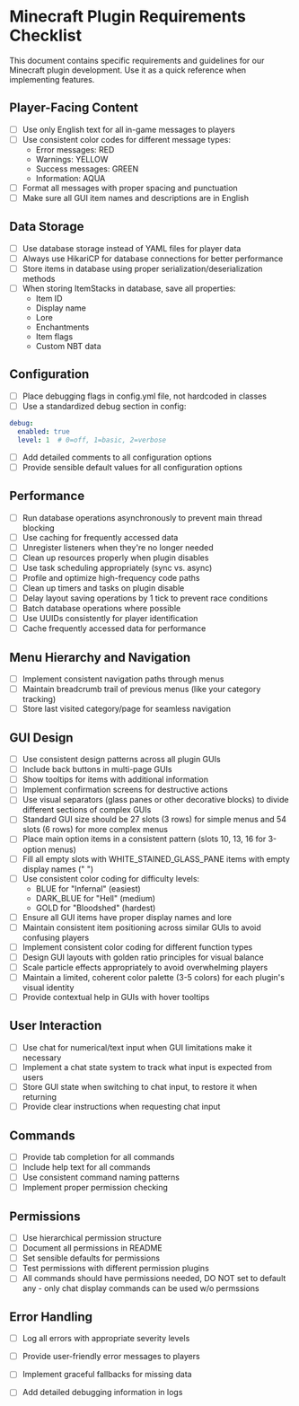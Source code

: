 # Minecraft Plugin Requirements Checklist

This document contains specific requirements and guidelines for our Minecraft plugin development. Use it as a quick reference when implementing features.

## Player-Facing Content

- [ ] Use only English text for all in-game messages to players
- [ ] Use consistent color codes for different message types:
  - Error messages: RED
  - Warnings: YELLOW
  - Success messages: GREEN
  - Information: AQUA
- [ ] Format all messages with proper spacing and punctuation
- [ ] Make sure all GUI item names and descriptions are in English

## Data Storage

- [ ] Use database storage instead of YAML files for player data
- [ ] Always use HikariCP for database connections for better performance
- [ ] Store items in database using proper serialization/deserialization methods
- [ ] When storing ItemStacks in database, save all properties:
  - Item ID
  - Display name
  - Lore
  - Enchantments
  - Item flags
  - Custom NBT data

## Configuration

- [ ] Place debugging flags in config.yml file, not hardcoded in classes
- [ ] Use a standardized debug section in config:
```yaml
debug:
  enabled: true
  level: 1  # 0=off, 1=basic, 2=verbose
```
- [ ] Add detailed comments to all configuration options
- [ ] Provide sensible default values for all configuration options

## Performance

- [ ] Run database operations asynchronously to prevent main thread blocking
- [ ] Use caching for frequently accessed data
- [ ] Unregister listeners when they're no longer needed
- [ ] Clean up resources properly when plugin disables
- [ ] Use task scheduling appropriately (sync vs. async)
- [ ] Profile and optimize high-frequency code paths
- [ ] Clean up timers and tasks on plugin disable
- [ ] Delay layout saving operations by 1 tick to prevent race conditions
- [ ] Batch database operations where possible
- [ ] Use UUIDs consistently for player identification
- [ ] Cache frequently accessed data for performance

## Menu Hierarchy and Navigation

- [ ] Implement consistent navigation paths through menus
- [ ] Maintain breadcrumb trail of previous menus (like your category tracking)
- [ ] Store last visited category/page for seamless navigation

## GUI Design

- [ ] Use consistent design patterns across all plugin GUIs
- [ ] Include back buttons in multi-page GUIs
- [ ] Show tooltips for items with additional information
- [ ] Implement confirmation screens for destructive actions
- [ ] Use visual separators (glass panes or other decorative blocks) to divide different sections of complex GUIs
- [ ] Standard GUI size should be 27 slots (3 rows) for simple menus and 54 slots (6 rows) for more complex menus
- [ ] Place main option items in a consistent pattern (slots 10, 13, 16 for 3-option menus)
- [ ] Fill all empty slots with WHITE_STAINED_GLASS_PANE items with empty display names (" ")
- [ ] Use consistent color coding for difficulty levels:
  - BLUE for "Infernal" (easiest)
  - DARK_BLUE for "Hell" (medium)
  - GOLD for "Bloodshed" (hardest)
- [ ] Ensure all GUI items have proper display names and lore
- [ ] Maintain consistent item positioning across similar GUIs to avoid confusing players 
- [ ] Implement consistent color coding for different function types
- [ ] Design GUI layouts with golden ratio principles for visual balance
- [ ] Scale particle effects appropriately to avoid overwhelming players
- [ ] Maintain a limited, coherent color palette (3-5 colors) for each plugin's visual identity
- [ ] Provide contextual help in GUIs with hover tooltips

## User Interaction

- [ ] Use chat for numerical/text input when GUI limitations make it necessary
- [ ] Implement a chat state system to track what input is expected from users
- [ ] Store GUI state when switching to chat input, to restore it when returning
- [ ] Provide clear instructions when requesting chat input

## Commands

- [ ] Provide tab completion for all commands
- [ ] Include help text for all commands
- [ ] Use consistent command naming patterns
- [ ] Implement proper permission checking

## Permissions

- [ ] Use hierarchical permission structure
- [ ] Document all permissions in README
- [ ] Set sensible defaults for permissions
- [ ] Test permissions with different permission plugins
- [ ] All commands should have permissions needed, DO NOT set to default any - only chat display commands can be used w/o permssions

## Error Handling

- [ ] Log all errors with appropriate severity levels
- [ ] Provide user-friendly error messages to players
- [ ] Implement graceful fallbacks for missing data
- [ ] Add detailed debugging information in logs



